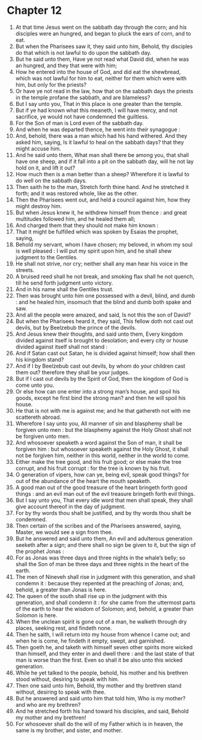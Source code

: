 # Chapter 12

1. At that time Jesus went on the sabbath day through the corn; and his disciples were an hungred, and began to pluck the ears of corn, and to eat.
2. But when the Pharisees saw it, they said unto him, Behold, thy disciples do that which is not lawful to do upon the sabbath day.
3. But he said unto them, Have ye not read what David did, when he was an hungred, and they that were with him;
4. How he entered into the house of God, and did eat the shewbread, which was not lawful for him to eat, neither for them which were with him, but only for the priests?
5. Or have ye not read in the law, how that on the sabbath days the priests in the temple profane the sabbath, and are blameless?
6. But I say unto you, That in this place is one greater than the temple.
7. But if ye had known what this meaneth, I will have mercy, and not sacrifice, ye would not have condemned the guiltless.
8. For the Son of man is Lord even of the sabbath day.
9. And when he was departed thence, he went into their synagogue :
10. And, behold, there was a man which had his hand withered. And they asked him, saying, Is it lawful to heal on the sabbath days? that they might accuse him.
11. And he said unto them, What man shall there be among you, that shall have one sheep, and if it fall into a pit on the sabbath day, will he not lay hold on it, and lift it out?
12. How much then is a man better than a sheep? Wherefore it is lawful to do well on the sabbath days.
13. Then saith he to the man, Stretch forth thine hand. And he stretched it forth; and it was restored whole, like as the other.
14. Then the Pharisees went out, and held a council against him, how they might destroy him.
15. But when Jesus knew it, he withdrew himself from thence : and great multitudes followed him, and he healed them all;
16. And charged them that they should not make him known :
17. That it might be fulfilled which was spoken by Esaias the prophet, saying,
18. Behold my servant, whom I have chosen; my beloved, in whom my soul is well pleased : I will put my spirit upon him, and he shall shew judgment to the Gentiles.
19. He shall not strive, nor cry; neither shall any man hear his voice in the streets.
20. A bruised reed shall he not break, and smoking flax shall he not quench, till he send forth judgment unto victory.
21. And in his name shall the Gentiles trust.
22. Then was brought unto him one possessed with a devil, blind, and dumb : and he healed him, insomuch that the blind and dumb both spake and saw.
23. And all the people were amazed, and said, Is not this the son of David?
24. But when the Pharisees heard it, they said, This fellow doth not cast out devils, but by Beelzebub the prince of the devils.
25. And Jesus knew their thoughts, and said unto them, Every kingdom divided against itself is brought to desolation; and every city or house divided against itself shall not stand :
26. And if Satan cast out Satan, he is divided against himself; how shall then his kingdom stand?
27. And if I by Beelzebub cast out devils, by whom do your children cast them out? therefore they shall be your judges.
28. But if I cast out devils by the Spirit of God, then the kingdom of God is come unto you.
29. Or else how can one enter into a strong man’s house, and spoil his goods, except he first bind the strong man? and then he will spoil his house.
30. He that is not with me is against me; and he that gathereth not with me scattereth abroad.
31. Wherefore I say unto you, All manner of sin and blasphemy shall be forgiven unto men : but the blasphemy against the Holy Ghost shall not be forgiven unto men.
32. And whosoever speaketh a word against the Son of man, it shall be forgiven him : but whosoever speaketh against the Holy Ghost, it shall not be forgiven him, neither in this world, neither in the world to come.
33. Either make the tree good, and his fruit good; or else make the tree corrupt, and his fruit corrupt : for the tree is known by his fruit.
34. O generation of vipers, how can ye, being evil, speak good things? for out of the abundance of the heart the mouth speaketh.
35. A good man out of the good treasure of the heart bringeth forth good things : and an evil man out of the evil treasure bringeth forth evil things.
36. But I say unto you, That every idle word that men shall speak, they shall give account thereof in the day of judgment.
37. For by thy words thou shalt be justified, and by thy words thou shalt be condemned.
38. Then certain of the scribes and of the Pharisees answered, saying, Master, we would see a sign from thee.
39. But he answered and said unto them, An evil and adulterous generation seeketh after a sign; and there shall no sign be given to it, but the sign of the prophet Jonas :
40. For as Jonas was three days and three nights in the whale’s belly; so shall the Son of man be three days and three nights in the heart of the earth.
41. The men of Nineveh shall rise in judgment with this generation, and shall condemn it : because they repented at the preaching of Jonas; and, behold, a greater than Jonas is here.
42. The queen of the south shall rise up in the judgment with this generation, and shall condemn it : for she came from the uttermost parts of the earth to hear the wisdom of Solomon; and, behold, a greater than Solomon is here.
43. When the unclean spirit is gone out of a man, he walketh through dry places, seeking rest, and findeth none.
44. Then he saith, I will return into my house from whence I came out; and when he is come, he findeth it empty, swept, and garnished.
45. Then goeth he, and taketh with himself seven other spirits more wicked than himself, and they enter in and dwell there : and the last state of that man is worse than the first. Even so shall it be also unto this wicked generation.
46. While he yet talked to the people, behold, his mother and his brethren stood without, desiring to speak with him.
47. Then one said unto him, Behold, thy mother and thy brethren stand without, desiring to speak with thee.
48. But he answered and said unto him that told him, Who is my mother? and who are my brethren?
49. And he stretched forth his hand toward his disciples, and said, Behold my mother and my brethren!
50. For whosoever shall do the will of my Father which is in heaven, the same is my brother, and sister, and mother.

